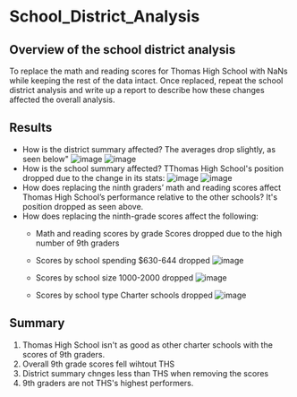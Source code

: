 # School_District_Analysis

## Overview of the school district analysis
To replace the math and reading scores for Thomas High School with NaNs while keeping the rest of the data intact. Once replaced, repeat the school district analysis  and write up a report to describe how these changes affected the overall analysis.

## Results

* How is the district summary affected?
  The averages drop slightly, as seen below"
  ![image](https://user-images.githubusercontent.com/5934390/123847935-1d8fb600-d8e5-11eb-8699-d0c8f2feade3.png)
  ![image](https://user-images.githubusercontent.com/5934390/123848162-60ea2480-d8e5-11eb-98f5-ef5c3c3cefee.png)
* How is the school summary affected?
  TThomas High School's position dropped due to the change in its stats:
  ![image](https://user-images.githubusercontent.com/5934390/123848729-09988400-d8e6-11eb-9ff5-69e7ffda48c7.png)
  ![image](https://user-images.githubusercontent.com/5934390/123848661-f685b400-d8e5-11eb-97ea-1f3bb3d42685.png)
* How does replacing the ninth graders’ math and reading scores affect Thomas High School’s performance relative to the other schools?
  It's position dropped as seen above.
* How does replacing the ninth-grade scores affect the following:
  * Math and reading scores by grade
    Scores dropped due to the high number of 9th graders
  * Scores by school spending
    $630-644 dropped
    ![image](https://user-images.githubusercontent.com/5934390/123849241-904d6100-d8e6-11eb-8fa9-3ba3f9db43ea.png)
    
  * Scores by school size
    1000-2000 dropped
    ![image](https://user-images.githubusercontent.com/5934390/123849314-a65b2180-d8e6-11eb-90cc-56105e5f07c1.png)

  * Scores by school type
    Charter schools dropped
    ![image](https://user-images.githubusercontent.com/5934390/123849360-b3781080-d8e6-11eb-85ab-37dea1b8c7fb.png)

## Summary
1. Thomas High School isn't as good as other charter schools with the scores of 9th graders.
2. Overall 9th grade scores fell wihtout THS
3. District summary chnges less than THS when removing the scores
4. 9th graders are not THS's highest performers.

